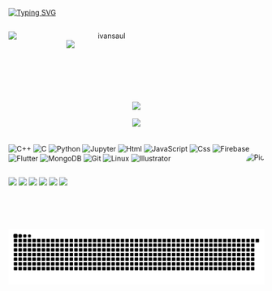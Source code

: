 [![Typing SVG](https://readme-typing-svg.herokuapp.com?color=0084E7&size=23&lines=Hi+there+👋)](https://git.io/typing-svg)
##

<p align=center>
  <div align=center>
    <a href="https://github.com/ivansaul" title="Go to Source">
      <img align="left" width=390 src="https://github-readme-streak-stats.herokuapp.com/?user=ivansaul&theme=dracula&border=61dafb&hide_border=true" alt="ivansaul" />
    </a>
    <a href="https://github.com/ivansaul" title="Go to Source">
      <img align="right" width=390 src="https://github-readme-stats.vercel.app/api?username=ivansaul&show_icons=true&theme=dracula&border_color=61dafb&hide_border=true" />
    </a>
  </div>
  <br><br><br><br><br><br><br><br>
  <div align=center>
    <a href="https://github.com/ivansaul" title="Go to Source">
      <img width=325 align="center" src="https://github-readme-stats.vercel.app/api/top-langs/?username=ivansaul&theme=dracula&langs_count=8&layout=compact&border_color=61dafb&hide_border=true" />
    </a>
  </div>
  <br>
  <div align=center>
    <a href="https://github.com/ivansaul">
      <img src="https://visitcount.itsvg.in/api?id=ivansaul&label=Profile%20Views&color=0&icon=6&pretty=true" />
    </a>
  </div>
</p>

<div style="display: inline_block"><br>
  <img align="center" alt="C++" height="30" width="40" src="https://cdn.jsdelivr.net/gh/devicons/devicon/icons/cplusplus/cplusplus-original.svg">
  <img align="center" alt="C" height="30" width="40" src="https://cdn.jsdelivr.net/gh/devicons/devicon/icons/c/c-original.svg">
  <img align="center" alt="Python" height="30" width="40" src="https://cdn.jsdelivr.net/gh/devicons/devicon/icons/python/python-original.svg">
  <img align="center" alt="Jupyter" height="30" width="40" src="https://cdn.jsdelivr.net/gh/devicons/devicon/icons/jupyter/jupyter-original.svg">
  <img align="center" alt="Html" height="30" width="40" src="https://cdn.jsdelivr.net/gh/devicons/devicon/icons/html5/html5-original.svg">
  <img align="center" alt="JavaScript" height="30" width="40" src="https://cdn.jsdelivr.net/gh/devicons/devicon/icons/javascript/javascript-original.svg">
  <img align="center" alt="Css" height="30" width="40" src="https://cdn.jsdelivr.net/gh/devicons/devicon/icons/css3/css3-original.svg">
  <img align="center" alt="Firebase" height="30" width="40" src="https://cdn.jsdelivr.net/gh/devicons/devicon/icons/firebase/firebase-plain.svg">
  <img align="center" alt="Flutter" height="30" width="40" src="https://cdn.jsdelivr.net/gh/devicons/devicon/icons/flutter/flutter-original.svg">
  <img align="center" alt="MongoDB" height="30" width="40" src="https://cdn.jsdelivr.net/gh/devicons/devicon/icons/mongodb/mongodb-original.svg">
  <img align="center" alt="Git" height="30" width="40" src="https://cdn.jsdelivr.net/gh/devicons/devicon/icons/git/git-original.svg">
  <img align="center" alt="Linux" height="30" width="40" src="https://cdn.jsdelivr.net/gh/devicons/devicon/icons/linux/linux-original.svg">
  <img align="center" alt="Illustrator" height="30" width="40" src="https://cdn.jsdelivr.net/gh/devicons/devicon/icons/illustrator/illustrator-plain.svg">
  <img align="right" alt="Pic" height="150" style="border-radius:50px;" src="https://i.imgur.com/AXRsCZb.png">
</div>

##

<div>
  <a href="https://discord.com/users/744755977684779038" target="_blank"><img src="https://img.shields.io/badge/Discord-7289DA?style=for-the-badge&logo=discord&logoColor=white" target="_blank"></a> 
  <a href="https://www.reddit.com/user/ivansaul" target="_blank"><img src="https://img.shields.io/badge/Reddit-FF4500?style=for-the-badge&logo=reddit&logoColor=white" target="_blank"></a>
  <a href="https://www.linkedin.com/in/ihuamanis/" target="_blank"><img src="https://img.shields.io/badge/-LinkedIn-%230077B5?style=for-the-badge&logo=linkedin&logoColor=white" target="_blank"></a> 
  <a href = "mailto:ihuamanis@uni.pe"><img src="https://img.shields.io/badge/-Gmail-FF0000?style=for-the-badge&logo=gmail&logoColor=white" target="_blank"></a>
  <a href="https://gitlab.com/username" target="_blank"><img src="https://img.shields.io/badge/GitLab-330F63?style=for-the-badge&logo=gitlab&logoColor=white" target="_blank"></a>
 	<a href="https://stackoverflow.com/users/12039038/ivansaul" target="_blank"><img src="https://img.shields.io/badge/Stack_Overflow-FE7A16?style=for-the-badge&logo=stack-overflow&logoColor=white" target="_blank"></a>
   
  ![Snake animation](https://github.com/ivansaul/ivansaul/blob/output/github-contribution-grid-snake.svg)
  <!--
  <img src="https://activity-graph.herokuapp.com/graph?username=ivansaul&theme=react-dark&bg_color=20232a&hide_border=true" width="80%"/>
  -->
</div>


<!--
# Sources
- https://www.youtube.com/watch?v=TsaLQAetPLU
- https://github.com/abhisheknaiidu/awesome-github-profile-readme

# Examples
- https://github.com/Raymo111/Raymo111
- https://github.com/rahul-jha98/rahul-jha98
- https://github.com/zumrudu-anka/zumrudu-anka
-->
